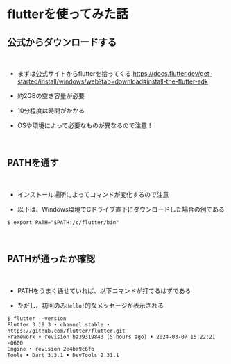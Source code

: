 # flutterを使ってみた話

## 公式からダウンロードする

<br>

- まずは公式サイトからflutterを拾ってくる
https://docs.flutter.dev/get-started/install/windows/web?tab=download#install-the-flutter-sdk

- 約2GBの空き容量が必要

- 10分程度は時間がかかる

- OSや環境によって必要なものが異なるので注意！

<br>

## PATHを通す

<br>

- インストール場所によってコマンドが変化するので注意

- 以下は、Windows環境でCドライブ直下にダウンロードした場合の例である

```
$ export PATH="$PATH:/c/flutter/bin"
```
<br>

## PATHが通ったか確認

<br>

- PATHをうまく通せていれば、以下コマンドが打てるはずである

- ただし、初回のみ```Hello!```的なメッセージが表示される

```
$ flutter --version
Flutter 3.19.3 • channel stable • https://github.com/flutter/flutter.git
Framework • revision ba39319843 (5 hours ago) • 2024-03-07 15:22:21 -0600
Engine • revision 2e4ba9c6fb
Tools • Dart 3.3.1 • DevTools 2.31.1
```

